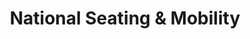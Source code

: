 ---
title: "National Seating & Mobility"
url: /marquette/national-seating-and-mobility/
shop: medical supply
---